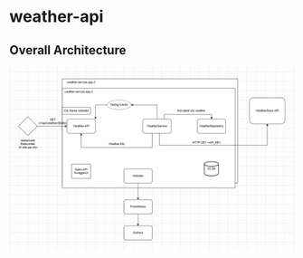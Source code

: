 # weather-api

## Overall Architecture

![Overall Architecture](https://github.com/mustafaaktas0/weather-api/blob/main/assets/mimari-yap%C4%B1s%C4%B1.png)
